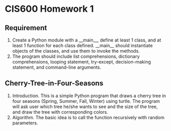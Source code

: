 # CIS600 Homework 1

## Requirement
<ol>
	<li>Create a Python module with a __main__, define at least 1 class, and at least 1 function for each class defined. __main__ should instantiate objects of the classes, and use them to invoke the methods. </li>
	<li>The program should include list comprehensions, dictionary comprehensions, looping statement, try-except, decision-making statement, and command-line arguments.</li>
</ol>


## Cherry-Tree-in-Four-Seasons
<ol>
	<li>Introduction. This is a simple Python program that draws a cherry tree in four seasons (Spring, Summer, Fall, Winter) using turtle. The program will ask user which tree he/she wants to see and the size of the tree, and draw the tree with corresponding colors.</li>
	<li>Algorithm. The basic idea is to call the function recursively with random parameters.</li>
</ol>